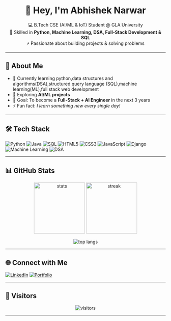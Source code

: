 <h1 align="center">👋 Hey, I'm Abhishek Narwar </h1> 

<p align="center">
  💻 B.Tech CSE (AI/ML & IoT) Student @ GLA University <br/>
  🚀 Skilled in <b>Python, Machine Learning, DSA, Full-Stack Development & SQL</b> <br/>
  ⚡ Passionate about building projects & solving problems
</p>

---

## 🚀 About Me
- 🌱 Currently learning python,data structures and algorithms(DSA),structured query language (SQL),machine learning(ML),full stack web development
- 🔭 Exploring **AI/ML projects**  
- 🎯 Goal: To become a **Full-Stack + AI Engineer** in the next 3 years  
- ⚡ Fun fact: *I learn something new every single day!*  

---

## 🛠️ Tech Stack

![Python](https://img.shields.io/badge/-Python-3776AB?style=for-the-badge&logo=python&logoColor=white)
![Java](https://img.shields.io/badge/-Java-007396?style=for-the-badge&logo=java&logoColor=white)
![SQL](https://img.shields.io/badge/-SQL-336791?style=for-the-badge&logo=postgresql&logoColor=white)
![HTML5](https://img.shields.io/badge/-HTML5-E34F26?style=for-the-badge&logo=html5&logoColor=white)
![CSS3](https://img.shields.io/badge/-CSS3-1572B6?style=for-the-badge&logo=css3)
![JavaScript](https://img.shields.io/badge/-JavaScript-F7DF1E?style=for-the-badge&logo=javascript&logoColor=black)
![Django](https://img.shields.io/badge/-Django-092E20?style=for-the-badge&logo=django&logoColor=white)
![Machine Learning](https://img.shields.io/badge/-Machine%20Learning-102230?style=for-the-badge&logo=tensorflow&logoColor=orange)
![DSA](https://img.shields.io/badge/-Data%20Structures%20&%20Algorithms-FF6F00?style=for-the-badge)

---

## 📊 GitHub Stats

<p align="center">
  <img src="https://github-readme-stats.vercel.app/api?username=abhi-narwar&show_icons=true&theme=radical" alt="stats" height="160"/>
  <img src="https://github-readme-streak-stats.herokuapp.com/?user=abhi-narwar&theme=radical" alt="streak" height="160"/>
</p>

<p align="center">
  <img src="https://github-readme-stats.vercel.app/api/top-langs/?username=abhi-narwar&layout=compact&theme=radical" alt="top langs" />
</p>

---

## 🌐 Connect with Me
[![LinkedIn](https://img.shields.io/badge/LinkedIn-Coming%20Soon-blue?style=for-the-badge&logo=linkedin)]()
[![Portfolio](https://img.shields.io/badge/Portfolio-Coming%20Soon-black?style=for-the-badge&logo=About.me)]()

---

## 🔄 Visitors
<p align="center">
  <img src="https://komarev.com/ghpvc/?username=abhi-narwar&color=blue&style=for-the-badge" alt="visitors"/>
</p>

---
